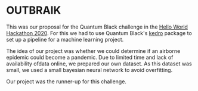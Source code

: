# OUTBRAIK

This was our proposal for the Quantum Black challenge in the [Hello World Hackathon 2020](https://www.facebook.com/hackhelloworld/). For this we had to use Quantum Black's [kedro](https://kedro.readthedocs.io/en/stable/) package to set up a pipeline for a machine learning project.

The idea of our project was whether we could determine if an airborne epidemic could become a pandemic. Due to limited time and lack of availability ofdata online, we prepared our own dataset. As this dataset was small, we used a small bayesian neural network to avoid overfitting.

Our project was the runner-up for this challenge.
